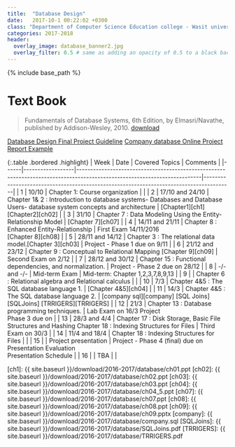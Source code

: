 ```yaml
---
title:  "Database Design"
date:   2017-10-1 00:22:02 +0300
class: "Department of Computer Science Education college - Wasit university Third stage"
categories: 2017-2018
header:
  overlay_image: database_banner2.jpg
  overlay_filter: 0.5 # same as adding an opacity of 0.5 to a black background
---
```


{% include base_path %}

# Text Book

> Fundamentals of Database Systems, 6th Edition, by Elmasri/Navathe, published by Addison-Wesley, 2010.
[download][Book]

<a class="btn btn--success" href="2016/DatabaseDesignFinalProject.pdf">Database Design Final Project Guideline</a>
<a class="btn btn--info" href="/compaysql">Company database Online </a>
<a class="btn btn--warning" href="/download/2016-2017/database/ProjectReportExample.pdf">Project Report Example</a>
<div class="col s12 m12 l12 card-panel" markdown="1">

{:.table .bordered .highlight}
| Week | Date             | Covered Topics                                                                                                           | Comments                                                                               |
|------|------------------|--------------------------------------------------------------------------------------------------------------------------|----------------------------------------------------------------------------------------|
| 1    | 10/10            | Chapter 1: Course organization                                                                                           |                                                                                        |
| 2    | 17/10  and 24/10 | Chapter 1& 2 : Introduction to database systems- Databases and Database Users- database system concepts and architecture | [Chapter1][ch1] <br>[Chapter2][ch02]                                                   |
| 3    | 31/10            | Chapter 7 : Data Modeling Using the Entity-Relationship Model                                                            | [Chapter 7][ch07]                                                                      |
| 4    | 14/11 and 21/11  | Chapter 8 : Enhanced Entity-Relationship                                                                                 | First Exam 14/11/2016<br> [Chapter 8][ch08]                                            |
| 5    | 28/11 and 14/12  | Chapter 3 : The relational data model.[Chapter 3][ch03]                                                                  | Project - Phase 1 due on 9/11                                                          |
| 6    | 21/12 and 23/12  | Chapter 9 : Conceptual to Relational Mapping [Chapter 9][ch09]                                                           | Second Exam on 2/12                                                                    |
| 7    | 28/12 and 30/12  | Chapter 15 : Functional dependencies, and normalization.                                                                 | Project - Phase 2 due on 28/12                                                         |
| 8    | -/- and -/-      | Mid-term Exam                                                                                                            | Mid-term: Chapter 1,2,3,7,8,9,13                                                       |
| 9    |                  | Chapter 6 : Relational algebra and Relational calculus                                                                   |                                                                                        |
| 10   | 7/3              | Chapter 4&5 : The SQL database language 1.                                                                               | [Chapter 4&5][ch04]                                                                    |
| 11   | 14/3             | Chapter 4&5 : The SQL database language 2.                                                                               | [company sql][company] [SQL Joins][SQLJoins] [TRRIGERS][TRRIGERS]                         |
| 12   | 21/3             | Chapter 13 : Database programming techniques.                                                                            | Lab Exam on 16/3 Project <br> Phase 3 due on                                           |
| 13   | 28/3 and 4/4     | Chapter 17 : Disk Storage, Basic File Structures and Hashing Chapter 18 : Indexing Structures for Files                  | Third Exam on 30/3                                                                     |
| 14   | 11/4 and 18/4    | Chapter 18 : Indexing Structures for Files                                                                               |                                                                                        |
| 15   |                  | Project presentation                                                                                                     | Project - Phase 4 (final) due on <br>Presentation Evaluation <br>Presentation Schedule |
| 16   |                  | TBA                                                                                                                      |                                                                                        |

</div>

[Book]: http://www.uoitc.edu.iq/images/documents/informatics-institute/exam_materials/databases%20ramaz.pdf
[ch1]: {{ site.baseurl }}/download/2016-2017/database/ch01.ppt
[ch02]: {{ site.baseurl }}/download/2016-2017/database/ch02.ppt
[ch03]: {{ site.baseurl }}/download/2016-2017/database/ch03.ppt
[ch04]: {{ site.baseurl }}/download/2016-2017/database/ch04_5.ppt
[ch07]: {{ site.baseurl }}/download/2016-2017/database/ch07.ppt
[ch08]: {{ site.baseurl }}/download/2016-2017/database/ch08.ppt
[ch09]: {{ site.baseurl }}/download/2016-2017/database/ch09.pptx
[company]: {{ site.baseurl }}/download/2016-2017/database/company.sql
[SQLJoins]: {{ site.baseurl }}/download/2016-2017/database/SQLJoins.pdf
[TRRIGERS]: {{ site.baseurl }}/download/2016-2017/database/TRRIGERS.pdf
